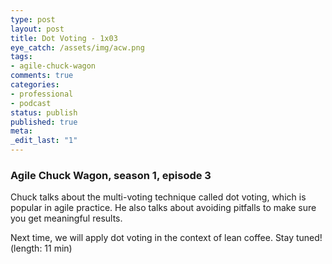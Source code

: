 ```yaml
---
type: post
layout: post
title: Dot Voting - 1x03
eye_catch: /assets/img/acw.png
tags:
- agile-chuck-wagon
comments: true
categories:
- professional
- podcast
status: publish
published: true
meta:
_edit_last: "1"
---
```


### Agile Chuck Wagon, season 1, episode 3

Chuck talks about the multi-voting technique called dot voting, which is popular in agile practice. He also talks about avoiding pitfalls to make sure you get meaningful results.

Next time, we will apply dot voting in the context of lean coffee. Stay tuned! (length: 11 min)
